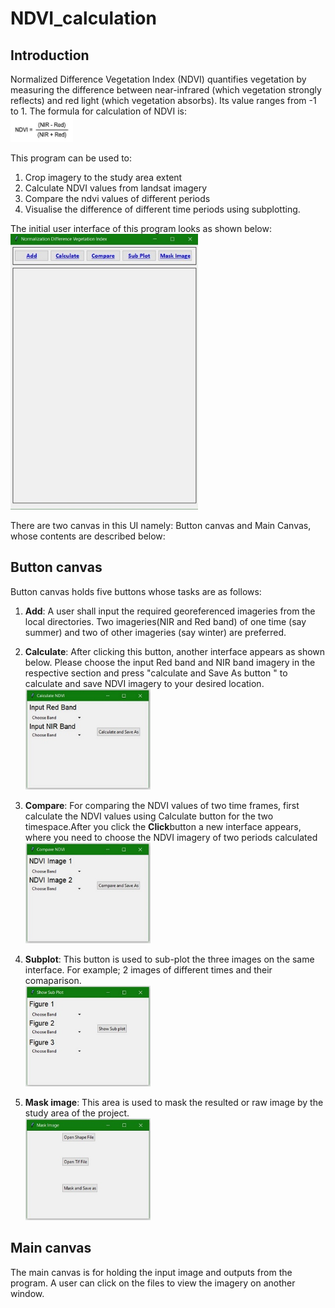 # NDVI_calculation
## Introduction
Normalized Difference Vegetation Index (NDVI) quantifies vegetation by measuring the difference between near-infrared (which vegetation strongly reflects) and red light (which vegetation absorbs). Its value ranges from -1 to 1. The formula for calculation of NDVI is:<br>
<img src="Assets/NDVI_equation.JPG " width="100">
            

This program can be used to:
1. Crop imagery to the study area extent
2. Calculate NDVI values from landsat imagery
3. Compare the ndvi values of different periods 
4. Visualise the difference of different time periods using subplotting.

The initial user interface of this program looks as shown below:<br>
<img src="Assets/First_Interface.JPG " width="300">

There are two canvas in this UI namely: Button canvas and Main Canvas, whose contents are described below:<br>
## Button canvas
Button canvas holds five buttons whose tasks are as follows:
1. <B>Add</B>: A user shall input the required georeferenced imageries from the local directories. Two imageries(NIR and Red band) of one time (say summer) and two of other imageries (say winter) are preferred.<br>

2. <B>Calculate</B>: After clicking this button, another interface appears as shown below. Please choose the input Red band and NIR band imagery in the respective section and press "calculate and Save As button " to calculate and save NDVI imagery to your desired location.<br>
<img src="Assets/Calculate_Button.JPG " width="200"><br>

3. <B>Compare</B>: For comparing the NDVI values of two time frames, first calculate the NDVI values using Calculate button for the two timespace.After you click the <B>Click</B>button  a new interface appears, where you need to choose the NDVI imagery of two periods calculated <br> <img src="Assets/Compare_Button.JPG" width="200">

4. <B>Subplot</B>: This button is used to sub-plot the three images on the same interface. For example; 2 images of different times and their comaparison.<br><img src="Assets/Subplot_Button.JPG " width="200">
5. <B>Mask image</B>: This area is used to mask the resulted or raw image by the study area of the project.<br><img src="Assets/Mask_Image_Button.JPG " width="200">

## Main canvas
The main canvas is for holding the input image and outputs from the program. A user can click on the files to view the imagery on another window. 


